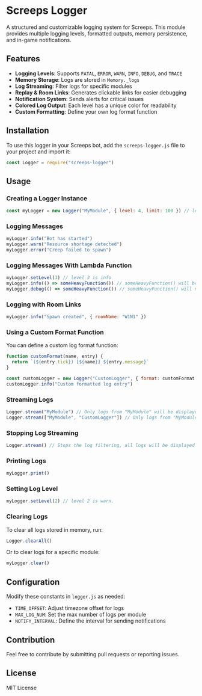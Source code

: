 # Screeps Logger

A structured and customizable logging system for Screeps. This module provides multiple logging levels, formatted outputs, memory persistence, and in-game notifications.

## Features

- **Logging Levels**: Supports `FATAL`, `ERROR`, `WARN`, `INFO`, `DEBUG`, and `TRACE`
- **Memory Storage**: Logs are stored in `Memory._logs`
- **Log Streaming**: Filter logs for specific modules
- **Replay & Room Links**: Generates clickable links for easier debugging
- **Notification System**: Sends alerts for critical issues
- **Colored Log Output**: Each level has a unique color for readability
- **Custom Formatting**: Define your own log format function

## Installation

To use this logger in your Screeps bot, add the `screeps-logger.js` file to your project and import it:

```javascript
const Logger = require("screeps-logger")
```

## Usage

### Creating a Logger Instance

```javascript
const myLogger = new Logger("MyModule", { level: 4, limit: 100 }) // level 4 is debug
```

### Logging Messages

```javascript
myLogger.info("Bot has started")
myLogger.warn("Resource shortage detected")
myLogger.error("Creep failed to spawn")
```

### Logging Messages With Lambda Function

```javascript
myLogger.setLevel(3) // level 3 is info
myLogger.info(() => someHeavyFunction()) // someHeavyFunction() will be called
myLogger.debug(() => someHeavyFunction()) // someHeavyFunction() will not be called
```

### Logging with Room Links

```javascript
myLogger.info("Spawn created", { roomName: "W1N1" })
```

### Using a Custom Format Function

You can define a custom log format function:

```javascript
function customFormat(name, entry) {
  return `(${entry.tick}) [${name}] ${entry.message}`
}

const customLogger = new Logger("CustomLogger", { format: customFormat })
customLogger.info("Custom formatted log entry")
```

### Streaming Logs

```javascript
Logger.stream("MyModule") // Only logs from "MyModule" will be displayed
Logger.stream(["MyModule", "CustomLogger"]) // Only logs from "MyModule" or "CustomLogger" will be displayed
```

### Stopping Log Streaming

```javascript
Logger.stream() // Stops the log filtering, all logs will be displayed
```

### Printing Logs

```javascript
myLogger.print()
```

### Setting Log Level

```javascript
myLogger.setLevel(2) // level 2 is warn.
```

### Clearing Logs

To clear all logs stored in memory, run:

```javascript
Logger.clearAll()
```

Or to clear logs for a specific module:

```javascript
myLogger.clear()
```

## Configuration

Modify these constants in `logger.js` as needed:

- `TIME_OFFSET`: Adjust timezone offset for logs
- `MAX_LOG_NUM`: Set the max number of logs per module
- `NOTIFY_INTERVAL`: Define the interval for sending notifications

## Contribution

Feel free to contribute by submitting pull requests or reporting issues.

## License

MIT License
